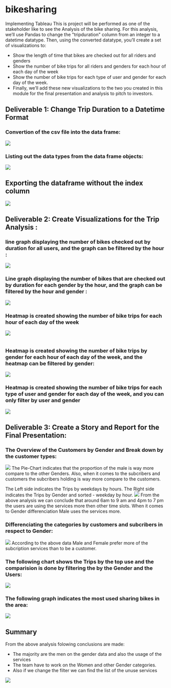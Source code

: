 # bikesharing
Implementing Tableau
This is project will be performed as one of the stakeholder like to see the Analysis of the bike sharing. For this analysis, we’ll use Pandas to change the "tripduration" column from an integer to a datetime datatype. Then, using the converted datatype, you’ll create a set of visualizations to:
 - Show the length of time that bikes are checked out for all riders and genders
 - Show the number of bike trips for all riders and genders for each hour of each day of the week
 - Show the number of bike trips for each type of user and gender for each day of the week.
 - Finally, we’ll add these new visualizations to the two you created in this module for the final presentation and analysis to pitch to investors.

## Deliverable 1: Change Trip Duration to a Datetime Format 

### Convertion of the csv file into the data frame:
![](https://github.com/urvish7/bikesharing/blob/main/Screenshots/D1.png)

### Listing out the data types from the data frame objects:
![](https://github.com/urvish7/bikesharing/blob/main/Screenshots/D11.png)

## Exporting the dataframe without the index column
![](https://github.com/urvish7/bikesharing/blob/main/Screenshots/D12.png)

## Deliverable 2: Create Visualizations for the Trip Analysis :

### line graph displaying the number of bikes checked out by duration for all users, and the graph can be filtered by the hour :

![](https://github.com/urvish7/bikesharing/blob/main/Screenshots/D2.png)

###  Line graph displaying the number of bikes that are checked out by duration for each gender by the hour, and the graph can be filtered by the hour and gender :

![](https://github.com/urvish7/bikesharing/blob/main/Screenshots/D21.png)

### Heatmap is created showing the number of bike trips for each hour of each day of the week

![](https://github.com/urvish7/bikesharing/blob/main/Screenshots/Heat_Map.png)


![]()

### Heatmap is created showing the number of bike trips by gender for each hour of each day of the week, and the heatmap can be filtered by gender:

![](https://github.com/urvish7/bikesharing/blob/main/Screenshots/Heat_Map_byGender.png)

### Heatmap is created showing the number of bike trips for each type of user and gender for each day of the week, and you can only filter by user and gender
![](https://github.com/urvish7/bikesharing/blob/main/Screenshots/customer_Subcriber_gender.png)

## Deliverable 3: Create a Story and Report for the Final Presentation:

### The Overview of the Customers by Gender and Break down by the customer types:

![](https://github.com/urvish7/bikesharing/blob/main/Screenshots/pie_charts.png)
The Pie-Chart indicates that the proportion of the male is way more compare to the other Genders. Also, when it comes to the subcribers and customers the subcribers holding is way more compare to the customers.


The Left side indicates the Trips by weekdays by hours.
The Right side indicates the Trips by Gender and sorted - weekday by hour. 
![](https://github.com/urvish7/bikesharing/blob/main/Screenshots/Story.png)
From the above analysis we can conclude that around 6am to 9 am and 4pm to 7 pm the users are using the services more then other time slots. When it comes to Gender differenciation Male uses the services more. 


### Differenciating the categories by customers and subcribers in respect to Gender:

![](https://github.com/urvish7/bikesharing/blob/main/Screenshots/customer_Subcriber_gender.png)
According to the above data Male and Female prefer more of the subcription services than to be a customer.

### The following chart shows the Trips by the top use and the comparision is done by filtering the by the Gender and the Users:
![](https://github.com/urvish7/bikesharing/blob/main/Screenshots/Trip_By_use.png)


### The following graph indicates the most used sharing bikes in the area:
![](https://github.com/urvish7/bikesharing/blob/main/Screenshots/top_stations.png)


## Summary

From the above analysis folowing conclusions are made:
 - The majority are the men on the gender data and also the usage of the services
 - The team have to work on the Women and other Gender categories.
 - Also if we change the filter we can find the list of the unuse services 
 
![](https://github.com/urvish7/bikesharing/blob/main/Screenshots/overall.png)
